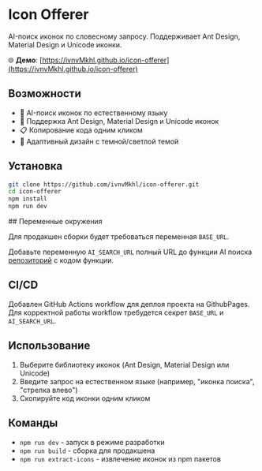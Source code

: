 # Icon Offerer

AI-поиск иконок по словесному запросу. Поддерживает Ant Design, Material Design и Unicode иконки.

🌐 **Демо**: [https://ivnvMkhl.github.io/icon-offerer](https://ivnvMkhl.github.io/icon-offerer)

## Возможности

- 🤖 AI-поиск иконок по естественному языку
- 🎨 Поддержка Ant Design, Material Design и Unicode иконок
- 📋 Копирование кода одним кликом
- 📱 Адаптивный дизайн с темной/светлой темой

## Установка

```bash
git clone https://github.com/ivnvMkhl/icon-offerer.git
cd icon-offerer
npm install
npm run dev
```

## Переменные окружения

Для продакшен сборки будет требоваться переменная `BASE_URL`.

Добавьте переменную `AI_SEARCH_URL` полный URL до функции AI поиска [репозиторий](https://github.com/ivnvMkhl/icon-offerer-cf) с кодом функции.

## CI/CD

Добавлен GitHub Actions workflow для деплоя проекта на GithubPages. 
Для корректной работы workflow требудется секрет `BASE_URL` и `AI_SEARCH_URL`.

## Использование

1. Выберите библиотеку иконок (Ant Design, Material Design или Unicode)
2. Введите запрос на естественном языке (например, "иконка поиска", "стрелка влево")
3. Скопируйте код иконки одним кликом

## Команды

- `npm run dev` - запуск в режиме разработки
- `npm run build` - сборка для продакшена
- `npm run extract-icons` - извлечение иконок из npm пакетов